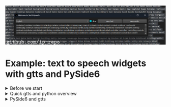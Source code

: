 
<img src="output.jpg" ></omg>

# Example: text to speech widgets with gtts and PySide6

<details><summary>Before we start</summary>

First we need to install to python libraries: PySide6 and gtts.
```
git clone
cd into example
python -m venv ttsv
ttsv\Scripts\activate
pip install PySide6
pip install gtts
python run.py
```

</details>

<details><summary>Quick gtts and python overview</summary>

Basic usage
```
#convert txt file to audio
gtts-cli "Hello world" --output hello-world.mp3
#convert txt file to slower audio
gtts-cli "Slow speech" --slow --output hello-world.mp3
gtts-cli -f text.txt --output text-as-speech.mp3
#convert txt file to audio with other supported language
gtts-cli -f text.txt -l fr --output french-speech.mp3 
#convert to other supported language
gtts-cli "Bonjour mounde" -l fr --output french.mp3
#list supported languages
gtts-cli --all
#help
gtts-cli --help
```
String to speech 
```python
from gtts import gTTS
mytext = "Bonjour monde"
language = "fr"
myobj = gTTS(text=mytext, lang=language, slow=False)
myobj.save("french.mp3")

```
Text file to speech mp3
```python
from gtts import gTTS
with open("textfile.txt", "r") as f:
    mytext = f.read()
language = "vi"
myobj = gTTS(text=mytext, lang=language, slow=False)
myobj.save("vietnamese.mp3")

```
</details>
<details><summary>PySide6 and gtts</summary>
Lets start by importing the necessary objects and creating a class for our widget.

```python
import gtts
import gtts.lang
from PySide6.QtTextToSpeech import QTextToSpeech
from PySide6.QtWidgets import (QApplication,QStyleFactory, QWidget,QFileDialog, QHBoxLayout,QVBoxLayout, 
								QTextEdit, QPushButton, QComboBox,QCheckBox)
from PySide6.QtGui import QIcon
import time
import subprocess

class TextToSpeechWidget(QWidget):
	def __init__(self, *args, **kargs) -> None:
		super().__init__(*args, **kargs)
        self.init_objects()
		self.init_ui()
		self.init_signals()

```
Next we will create a method to init the ui.

```python
    def init_ui(self):
        self.setWindowTitle("Welcome to TextToSpeech")
        self.setWindowIcon(QIcon("logo.png"))
		self.setGeometry(0,0, 600,400)
		controls_layout = QHBoxLayout()
		controls_layout.setSpacing(2)
        #select language 
		self.lang_box = QComboBox()
		self.lang_box.addItems(self.reverse_lang_dict.keys())
        #save text
		self.save_text_btn =QPushButton("save text")
        #save speech
		self.save_speech_btn = QPushButton("save audio")
        #set slow speech
		self.slow = QCheckBox("slow")
		controls_layout.addWidget(self.lang_box, 3)
		controls_layout.addWidget(self.slow,1//4)
		controls_layout.addWidget(self.save_text_btn, 1)
		controls_layout.addWidget(self.save_speech_btn, 1)
		main_layout = QVBoxLayout()
        #text container
		self.text_edit = QTextEdit()
		main_layout.addLayout(controls_layout,1)
		main_layout.addWidget(self.text_edit, 10)
		self.setLayout(main_layout)

```
Now can create a text object or a language dictionary
```python
    def init_objects(self):
        #this number is the maximum characters that will be processed from text edit widget
		self.text_max_len = 5000
        #languages dictionary for combo box and gtts
		self.lang_dict = gtts.lang.tts_langs()
		self.reverse_lang_dict = {}
		for key in self.lang_dict.keys():
			self.reverse_lang_dict[self.lang_dict[key]] = key
        #file handler
		self.file_dialog = QFileDialog()
```
We have created qt object that has signals and this will help us react to user input.
```python
    def init_signals(self):
        #save speech clicked
		self.save_speech_btn.clicked.connect(self.save_speech_btn_clicked)
        #save text clicked
		self.save_text_btn.clicked.connect(self.save_txt_btn_clicked)
```
The signlas are linked to methods that get executed when buttons are clicked.
```python
    def save_speech_btn_clicked(self):
        #get the text in the text container
		text = self.text_edit.toPlainText()
		if text:
            #disable widget
			self.setDisabled(True)
			self.setWindowTitle("Working on it....")
            #test if user want a slow speech
			if self.slow.checkState().value == 2:
				slow = True
			else:
				slow = False
            #find out which language to use 
			lang = self.reverse_lang_dict[self.lang_box.currentText()]
            #prepare saving path
			file_name, _ = self.file_dialog.getSaveFileName(None,"Save speech as audio",
            "output.mp3","MP3 (*.mp3);;WAV (*.wav);;")
			if file_name:
                #time to creation time
				t1_start = time.perf_counter()
                #create audio file with gtts-cli
				if slow:
					subprocess.run(["gtts-cli", text[:self.text_max_len],"--slow", "--output", file_name, "lang", lang])
				else:
					subprocess.run(["gtts-cli", text[:self.text_max_len],"--output", file_name, "-l", lang])
                #end time
				t1_stop = time.perf_counter()
				print("exection time:",t1_stop - t1_start, "seconds")
            #enable widget
			self.setEnabled(True)	
		else:
			self.setWindowTitle("Can't convert nothing....")
	
	def save_txt_btn_clicked(self):
        #disable widget
		self.setDisabled(True)
        #prepare text and cut up to the maximum length
		text = self.text_edit.toPlainText()[:self.text_max_len]
        #prepare saving path
		filename,_ = self.file_dialog.getSaveFileName(None,"Save as text file","output.txt",
        "Text Files (*.txt)")
		if filename:
            #save text file
			with open(filename, "w") as f:
				f.write(text)
            #enable widget
			self.setEnabled(True)	



```
And now we can create out widget and launch it.
```python 
if __name__ == "__main__":
    #create application instance
	app = QApplication()
    #set application style
	app.setStyle(QStyleFactory.keys()[2])
	app_widget = TextToSpeechWidget()
	#maximum characters length to process to speech 
	app_widget.text_max_len = 10000
	app_widget.show()
	app.exec()
```
This will work well depending on your hardware and can take a long time to process try remaining around 5000 characters.
While the speech is being processed the widget is unavailable.
It might seem surprising but 10000 characters can turn into a audio file of 15 mins.
</details>
